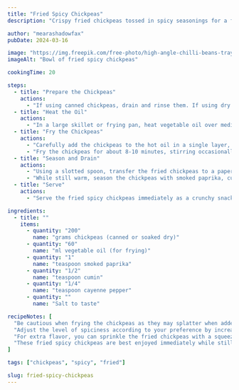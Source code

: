 ```yaml
---
title: "Fried Spicy Chickpeas"
description: "Crispy fried chickpeas tossed in spicy seasonings for a flavorful and indulgent snack."

author: "mearashadowfax"
pubDate: 2024-03-16

image: "https://img.freepik.com/free-photo/high-angle-chilli-beans-tray_23-2148660399.jpg?t=st=1727548615~exp=1727552215~hmac=f5d12f68ae9f4c5a15db32409792af3171ba2598505ac56e0f8941cd8680ed82&w=826"
imageAlt: "Bowl of fried spicy chickpeas"

cookingTime: 20

steps:
  - title: "Prepare the Chickpeas"
    actions:
      - "If using canned chickpeas, drain and rinse them. If using dry chickpeas, soak them in water overnight, then drain and rinse. Pat them dry with a paper towel to remove excess moisture."
  - title: "Heat the Oil"
    actions:
      - "In a large skillet or frying pan, heat vegetable oil over medium-high heat until hot."
  - title: "Fry the Chickpeas"
    actions:
      - "Carefully add the chickpeas to the hot oil in a single layer, ensuring they are not overcrowded. Fry in batches if necessary."
      - "Fry the chickpeas for about 8-10 minutes, stirring occasionally, until they are golden brown and crispy."
  - title: "Season and Drain"
    actions:
      - "Using a slotted spoon, transfer the fried chickpeas to a paper towel-lined plate to drain excess oil."
      - "While still warm, season the chickpeas with smoked paprika, cumin, cayenne pepper, and salt to taste. Toss to coat evenly."
  - title: "Serve"
    actions:
      - "Serve the fried spicy chickpeas immediately as a crunchy snack or as a topping for salads or soups."

ingredients:
  - title: ""
    items:
      - quantity: "200"
        name: "grams chickpeas (canned or soaked dry)"
      - quantity: "60"
        name: "ml vegetable oil (for frying)"
      - quantity: "1"
        name: "teaspoon smoked paprika"
      - quantity: "1/2"
        name: "teaspoon cumin"
      - quantity: "1/4"
        name: "teaspoon cayenne pepper"
      - quantity: ""
        name: "Salt to taste"

recipeNotes: [
  "Be cautious when frying the chickpeas as they may splatter when added to the hot oil.",
  "Adjust the level of spiciness according to your preference by increasing or decreasing the amount of cayenne pepper.",
  "For extra flavor, you can sprinkle the fried chickpeas with a squeeze of fresh lemon juice before serving.",
  "These fried spicy chickpeas are best enjoyed immediately while still crispy, but they can be stored in an airtight container at room temperature for up to 2 days."
]

tags: ["chickpeas", "spicy", "fried"]

slug: fried-spicy-chickpeas
---
```

